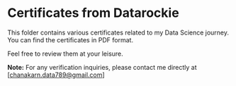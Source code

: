 # Certificates from Datarockie 

This folder contains various certificates related to my Data Science journey. You can find the certificates in PDF format.

Feel free to review them at your leisure. 

**Note:** For any verification inquiries, please contact me directly at [chanakarn.data789@gmail.com]
